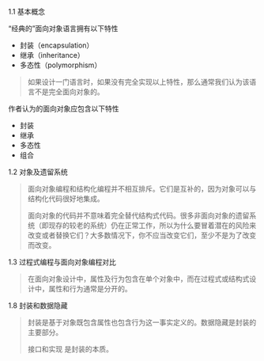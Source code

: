 1.1 基本概念

“经典的”面向对象语言拥有以下特性

* 封装（encapsulation）
* 继承（inheritance）
* 多态性（polymorphism）

> 如果设计一门语言时，如果没有完全实现以上特性，那么通常我们认为该语言不是完全面向对象的。



作者认为的面向对象应包含以下特性

- 封装
- 继承
- 多态性
- 组合

1.2 对象及遗留系统

> 面向对象编程和结构化编程并不相互排斥。它们是互补的，因为对象可以与结构化代码很好地集成。
>
> 面向对象的代码并不意味着完全替代结构式代码。很多非面向对象的遗留系统（即现存的较老的系统）仍在正常工作，所以为什么要冒着潜在的风险来改变或者替换它们？大多数情况下，你不应当改变它们，至少不是为了改变而改变。

1.3 过程式编程与面向对象编程对比

> 在面向对象设计中，属性及行为包含在单个对象中，而在过程式或结构式设计中，属性和行为通常是分开的。





1.8 封装和数据隐藏

> 封装是基于对象既包含属性也包含行为这一事实定义的。数据隐藏是封装的主要部分。
>
> 接口和实现 是封装的本质。